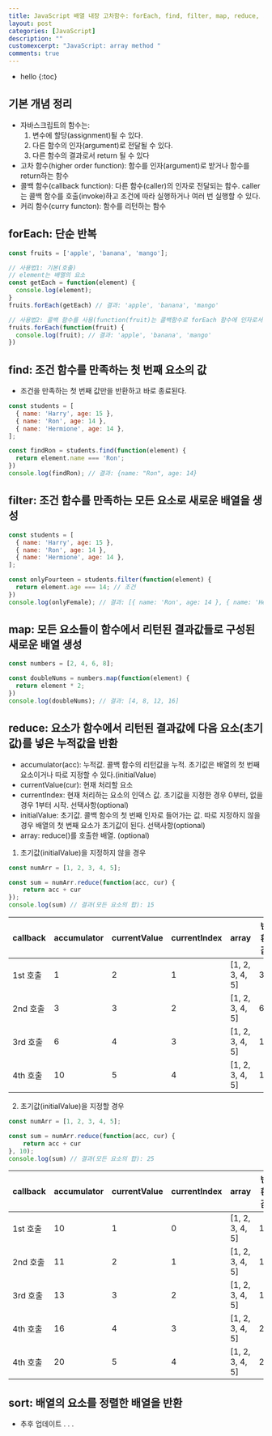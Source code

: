 ```yaml
---
title: JavaScript 배열 내장 고차함수: forEach, find, filter, map, reduce, sort, some, every
layout: post
categories: [JavaScript]
description: ""
customexcerpt: "JavaScript: array method "
comments: true
---
```


* hello
{:toc}

## 기본 개념 정리
- 자바스크립트의 함수는:
  1. 변수에 할당(assignment)될 수 있다. 
  2. 다른 함수의 인자(argument)로 전달될 수 있다.
  3. 다른 함수의 결과로서 return 될 수 있다
- 고차 함수(higher order function): 함수를 인자(argument)로 받거나 함수를 return하는 함수
- 콜백 함수(callback function): 다른 함수(caller)의 인자로 전달되는 함수. caller는 콜백 함수를 호출(invoke)하고 조건에 따라 실행하거나 여러 번 실행할 수 있다.
- 커리 함수(curry functon): 함수를 리턴하는 함수

## forEach: 단순 반복

```js
const fruits = ['apple', 'banana', 'mango'];

// 사용법1: 기본(호출)
// element는 배열의 요소
const getEach = function(element) {
  console.log(element);
}
fruits.forEach(getEach) // 결과: 'apple', 'banana', 'mango'

// 사용법2: 콜백 함수를 사용(function(fruit)는 콜백함수로 forEach 함수에 인자로서 전달되었다.
fruits.forEach(function(fruit) {
  console.log(fruit); // 결과: 'apple', 'banana', 'mango'
})
```


## find: 조건 함수를 만족하는 첫 번째 요소의 값
- 조건을 만족하는 첫 번째 값만을 반환하고 바로 종료된다.
```js
const students = [
  { name: 'Harry', age: 15 },
  { name: 'Ron', age: 14 },
  { name: 'Hermione', age: 14 },
];

const findRon = students.find(function(element) {
  return element.name === 'Ron';
})
console.log(findRon); // 결과: {name: "Ron", age: 14}
```


## filter: 조건 함수를 만족하는 모든 요소로 새로운 배열을 생성
```js
const students = [
  { name: 'Harry', age: 15 },
  { name: 'Ron', age: 14 },
  { name: 'Hermione', age: 14 },
];

const onlyFourteen = students.filter(function(element) {
  return element.age === 14; // 조건
})
console.log(onlyFemale); // 결과: [{ name: 'Ron', age: 14 }, { name: 'Hermione', age: 14 }]
```


## map: 모든 요소들이 함수에서 리턴된 결과값들로 구성된 새로운 배열 생성
```js
const numbers = [2, 4, 6, 8];

const doubleNums = numbers.map(function(element) {
  return element * 2;
})
console.log(doubleNums); // 결과: [4, 8, 12, 16] 
```

## reduce: 요소가 함수에서 리턴된 결과값에 다음 요소(초기값)를 넣은 누적값을 반환
- accumulator(acc): 누적값. 콜백 함수의 리턴값을 누적. 초기값은 배열의 첫 번째 요소이거나 따로 지정할 수 있다.(initialValue)
- currentValue(cur): 현재 처리할 요소
- currentIndex: 현재 처리하는 요소의 인덱스 값. 초기값을 지정한 경우 0부터, 없을 경우 1부터 시작. 선택사항(optional)
- initialValue: 초기값. 콜백 함수의 첫 번째 인자로 들어가는 값. 따로 지정하지 않을 경우 배열의 첫 번째 요소가 초기값이 된다. 선택사항(optional)
- array: reduce()를 호출한 배열. (optional)

1. 초기값(initialValue)을 지정하지 않을 경우
```js
const numArr = [1, 2, 3, 4, 5];

const sum = numArr.reduce(function(acc, cur) {
    return acc + cur
});
console.log(sum) // 결과(모든 요소의 합): 15
```
callback | accumulator | currentValue | currentIndex | array | 반환값
---- | ---- | ---- | ---- | ---- | ----
1st 호출 | 1 | 2 | 1 | [1, 2, 3, 4, 5] | 3
2nd 호출 | 3 | 3 | 2 | [1, 2, 3, 4, 5] | 6
3rd 호출 | 6 | 4 | 3 | [1, 2, 3, 4, 5] | 10
4th 호출 | 10 | 5 | 4 | [1, 2, 3, 4, 5] | 15

2. 초기값(initialValue)을 지정할 경우
```js
const numArr = [1, 2, 3, 4, 5];

const sum = numArr.reduce(function(acc, cur) {
    return acc + cur
}, 10);
console.log(sum) // 결과(모든 요소의 합): 25
```
callback | accumulator | currentValue | currentIndex | array | 반환값
---- | ---- | ---- | ---- | ---- | ----
1st 호출 | 10 | 1 | 0 | [1, 2, 3, 4, 5] | 11
2nd 호출 | 11 | 2 | 1 | [1, 2, 3, 4, 5] | 13
3rd 호출 | 13 | 3 | 2 | [1, 2, 3, 4, 5] | 16
4th 호출 | 16 | 4 | 3 | [1, 2, 3, 4, 5] | 20
4th 호출 | 20 | 5 | 4 | [1, 2, 3, 4, 5] | 25


## sort: 배열의 요소를 정렬한 배열을 반환
- 추후 업데이트 . . .

